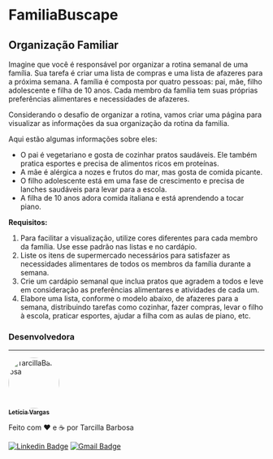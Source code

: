 # FamiliaBuscape
## Organização Familiar

Imagine que você é responsável por organizar a rotina semanal de uma família. Sua tarefa é criar uma lista de compras e uma lista de afazeres para a próxima semana. A família é composta por quatro pessoas: pai, mãe, filho adolescente e filha de 10 anos. Cada membro da família tem suas próprias preferências alimentares e necessidades de afazeres. 

Considerando o desafio de organizar a rotina, vamos criar uma página para visualizar as  informações da sua organização da rotina da familia.

Aqui estão algumas informações sobre eles:

- O pai é vegetariano e gosta de cozinhar pratos saudáveis. Ele também pratica esportes e precisa de alimentos ricos em proteínas.
- A mãe é alérgica a nozes e frutos do mar, mas gosta de comida picante.
- O filho adolescente está em uma fase de crescimento e precisa de lanches saudáveis para levar para a escola.
- A filha de 10 anos adora comida italiana e está aprendendo a tocar piano.

**Requisitos:**

1. Para facilitar a visualização, utilize cores diferentes para cada membro da família. Use esse padrão nas listas e no cardápio. 
2. Liste os itens de supermercado necessários para satisfazer as necessidades alimentares de todos os membros da família durante a semana.
3. Crie um cardápio semanal que inclua pratos que agradem a todos e leve em consideração as preferências alimentares e atividades de cada um.     
4. Elabore uma lista, conforme o modelo abaixo, de afazeres para a semana, distribuindo tarefas como cozinhar, fazer compras, levar o filho à escola, praticar esportes, ajudar a filha com as aulas de piano, etc.


### Desenvolvedora
---

<a href="https://github.com/tarcillabarbosa/">
 <img style="border-radius: 50%;" src="https://gravatar.com/userimage/246749608/02305b24812a2f8cb049cb7a5ea80d10.jpeg" width="100px;" alt="TarcillaBarbosa"/>
 <br />
 <sub><b>Letícia Vargas</b></sub></a>


Feito com ❤️ e ☕  por Tarcilla Barbosa

[![Linkedin Badge](https://img.shields.io/badge/-TarcillaBarbosa-blue?style=flat-square&logo=Linkedin&logoColor=white&link=https://www.linkedin.com/in/tarcillabarbosa/)](https://www.linkedin.com/in/tarcillabarbosa/) 
[![Gmail Badge](https://img.shields.io/badge/-tarcillabarbosa@gmail.com-c14438?style=flat-square&logo=Gmail&logoColor=white&link=mailto:tarcillabarbosa@gmail.com)](tarcillabarbosa@gmail.com)
